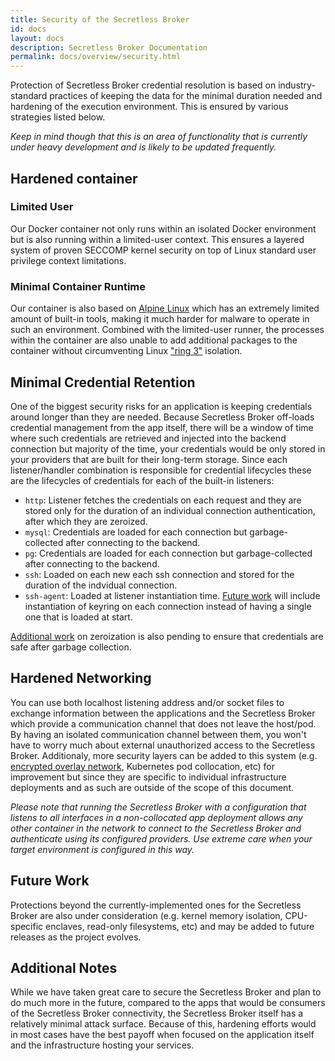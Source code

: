```yaml
---
title: Security of the Secretless Broker
id: docs
layout: docs
description: Secretless Broker Documentation
permalink: docs/overview/security.html
---
```


Protection of Secretless Broker credential resolution is based on industry-standard practices of keeping the data for the minimal duration needed and hardening of the execution environment. This is ensured by various strategies listed below.

_Keep in mind though that this is an area of functionality that is currently under heavy development and is likely to be updated frequently._

## Hardened container

### Limited User

Our Docker container not only runs within an isolated Docker environment but is also running within a limited-user context. This ensures a layered system of proven SECCOMP kernel security on top of Linux standard user privilege context limitations.

### Minimal Container Runtime

Our container is also based on [Alpine Linux](https://alpinelinux.org/) which has an extremely limited amount of built-in tools, making it much harder for malware to operate in such an environment. Combined with the limited-user runner, the processes within the container are also unable to add additional packages to the container without circumventing Linux ["ring 3"](https://en.wikipedia.org/wiki/Protection_ring) isolation.

## Minimal Credential Retention

One of the biggest security risks for an application is keeping credentials around longer than they are needed. Because Secretless Broker off-loads credential management from the app itself, there will be a window of time where such credentials are retrieved and injected into the backend connection but majority of the time, your credentials would be only stored in your providers that are built for their long-term storage. Since each listener/handler combination is responsible for credential lifecycles these are the lifecycles of credentials for each of the built-in listeners:

- `http`: Listener fetches the credentials on each request and they are stored only for the duration of an individual connection authentication, after which they are zeroized.
- `mysql`: Credentials are loaded for each connection but garbage-collected after connecting to the backend.
- `pg`: Credentials are loaded for each connection but garbage-collected after connecting to the backend.
- `ssh`: Loaded on each new each ssh connection and stored for the duration of the indvidual connection.
- `ssh-agent`: Loaded at listener instantiation time. [Future work](https://github.com/conjurinc/secretless-broker/issues/270) will include instantiation of keyring on each connection instead of having a single one that is loaded at start.

[Additional work](https://github.com/conjurinc/secretless-broker/issues/271) on zeroization is also pending to ensure that credentials are safe after garbage collection.

## Hardened Networking

You can use both localhost listening address and/or socket files to exchange information between the applications and the Secretless Broker which provide a communication channel that does not leave the host/pod. By having an isolated communication channel between them, you won't have to worry much about external unauthorized access to the Secretless Broker. Additionaly, more security layers can be added to this system (e.g. [encrypted overlay network](https://docs.docker.com/network/overlay/#create-an-overlay-network), Kubernetes pod collocation, etc) for improvement but since they are specific to individual infrastructure deployments and as such are outside of the scope of this document.

_Please note that running the Secretless Broker with a configuration that listens to all interfaces in a non-collocated app deployment allows any other container in the network to connect to the Secretless Broker and authenticate using its configured providers. Use extreme care when your target environment is configured in this way._

## Future Work

Protections beyond the currently-implemented ones for the Secretless Broker are also under consideration (e.g. kernel memory isolation, CPU-specific enclaves, read-only filesystems, etc) and may be added to future releases as the project evolves.

## Additional Notes

While we have taken great care to secure the Secretless Broker and plan to do much more in the future, compared to the apps that would be consumers of the Secretless Broker connectivity, the Secretless Broker itself has a relatively minimal attack surface. Because of this, hardening efforts would in most cases have the best payoff when focused on the application itself and the infrastructure hosting your services.
